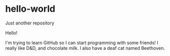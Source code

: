 # hello-world
Just another repository

Hello!

I'm trying to learn GitHub so I can start programming with some friends!
I really like D&D, and chocolate milk. I also have a deaf cat named Beethoven.

